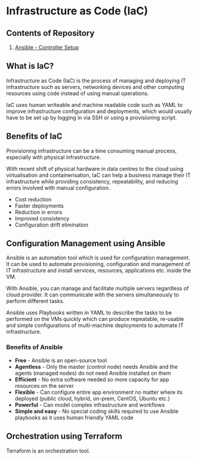 # Infrastructure as Code (IaC)

## Contents of Repository

   1. [Ansible - Controller Setup](https://github.com/bradley-woods/tech230-aws/blob/main/aws-ec2-setup.md)

## What is IaC?

Infrastructure as Code (IaC) is the process of managing and deploying IT infrastructure such as servers, networking devices and other computing resources using code instead of using manual operations.

IaC uses human writeable and machine readable code such as YAML to improve infrastructure configuration and deployments, which would usually have to be set up by logging in via SSH or using a provisioning script.

## Benefits of IaC

Provisioning infrastructure can be a time consuming manual process, especially with physical infrastructure.

With recent shift of physical hardware in data centres to the cloud using virtualisation and containerisation, IaC can help a business manage their IT infrastructure while providing consistency, repeatability, and reducing errors involved with manual configuration.

- Cost reduction
- Faster deployments
- Reduction in errors
- Improved consistency
- Configuration drift elimination

## Configuration Management using Ansible

Ansible is an automation tool which is used for configuration management. It can be used to automate provisioning, configuration and management of IT infrastructure and install services, resources, applications etc. inside the VM.

With Ansible, you can manage and facilitate multiple servers regardless of cloud provider. It can communicate with the servers simultaneously to perform different tasks.

Ansible uses Playbooks written in YAML to describe the tasks to be performed on the VMs quickly which can produce repeatable, re-usable and simple configurations of multi-machine deployments to automate IT infrastructure.

### Benefits of Ansible

- **Free** - Ansible is an open-source tool
- **Agentless** - Only the master (control node) needs Ansible and the agents (managed nodes) do not need Ansible installed on them
- **Efficient** - No extra software needed so more capacity for app resources on the server
- **Flexible** - Can configure entire app environment no matter where its deployed (public cloud, hybrid, on-prem, CentOS, Ubuntu etc.)
- **Powerful** - Can model complex infrastructure and workflows
- **Simple and easy** - No special coding skills required to use Ansible playbooks as it uses human friendly YAML code

## Orchestration using Terraform

Terraform is an orchestration tool.
